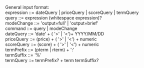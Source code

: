General input format:<br/>
expression						 ::=	dateQuery	|	priceQuery	|	scoreQuery	|	termQuery	<br/>
query											 ::=	expression	(whitespace	expression)?<br/>
modeChange ::=	'output=full'	|	'output=brief'<br/>
command ::=	query	|	modeChange<br/>
dateQuery					 ::=	‘date’ +	(	'>'	|	'<')+	YYYY/MM/DD<br/>
priceQuery ::=	(price)	+	(	'>'	|	'<') +	numeric<br/>
scoreQuery ::=	(score)	+	(	'>'	|	'<') +	numeric<br/>
termPrefix ::=	(pterm	|	rterm)	+ ':'<br/>
termSuffix						 ::=	'%'	<br/>
termQuery							 ::=	termPrefix?	+ term	termSuffix?<br/>
